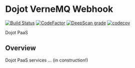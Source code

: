 # Dojot VerneMQ Webhook

[![Build Status](https://travis-ci.com//dojot/ejbca.svg?branch=development)](https://travis-ci.com/dojot/ejbca)
[![CodeFactor](https://www.codefactor.io/repository/github/dojot/ejbca/badge)](https://www.codefactor.io/repository/github/dojot/ejbca)
[![DeepScan grade](https://deepscan.io/api/teams/5314/projects/7122/branches/66277/badge/grade.svg)](https://deepscan.io/dashboard#view=project&tid=5314&pid=7122&bid=66277)
[![codecov](https://codecov.io/gh/dojot/ejbca/branch/development/graph/badge.svg)](https://codecov.io/gh/dojot/ejbca)

Dojot PaaS

## Overview

Dojot PaaS services ... (in construction!)